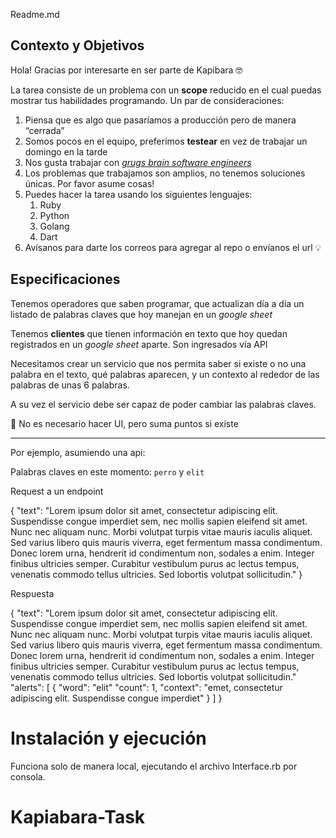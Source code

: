Readme.md

## Contexto y Objetivos

Hola! Gracias por interesarte en ser parte de Kapibara 🤓

La tarea consiste de un problema con un ******scope****** reducido en el cual puedas mostrar tus habilidades programando. Un par de consideraciones:

1. Piensa que es algo que pasaríamos a producción pero de manera “cerrada”
2. Somos pocos en el equipo, preferimos **testear** en vez de trabajar un domingo en la tarde
3. Nos gusta trabajar con *[grugs brain software engineers](https://grugbrain.dev/)*
4. Los problemas que trabajamos son amplios, no tenemos soluciones únicas. Por favor asume cosas!
5. Puedes hacer la tarea usando los siguientes lenguajes:
    1. Ruby
    2. Python
    3. Golang
    4. Dart
6. Avísanos para darte los correos para agregar al repo o envíanos el url 💡

## Especificaciones

Tenemos operadores que saben programar, que actualizan día a día un listado de palabras claves que hoy manejan en un *google sheet*

Tenemos ********clientes******** que tienen información en texto que hoy quedan registrados en un *google sheet* aparte. Son ingresados vía API

Necesitamos crear un servicio que nos permita saber si existe o no una palabra en el texto, qué palabras aparecen, y un contexto al rededor de las palabras de unas 6 palabras.

A su vez el servicio debe ser capaz de poder cambiar las palabras claves.

👀 No es necesario hacer UI, pero suma puntos si existe

---

Por ejemplo, asumiendo una api:

Palabras claves en este momento: `perro` y `elit`

Request a un endpoint

{
  "text": "Lorem ipsum dolor sit amet, consectetur adipiscing elit. Suspendisse congue imperdiet sem, nec mollis sapien eleifend sit amet. Nunc nec aliquam nunc. Morbi volutpat turpis vitae mauris iaculis aliquet. Sed varius libero quis mauris viverra, eget fermentum massa condimentum. Donec lorem urna, hendrerit id condimentum non, sodales a enim. Integer finibus ultricies semper. Curabitur vestibulum purus ac lectus tempus, venenatis commodo tellus ultricies. Sed lobortis volutpat sollicitudin."
}

Respuesta

{
  "text": "Lorem ipsum dolor sit amet, consectetur adipiscing elit. Suspendisse congue imperdiet sem, nec mollis sapien eleifend sit amet. Nunc nec aliquam nunc. Morbi volutpat turpis vitae mauris iaculis aliquet. Sed varius libero quis mauris viverra, eget fermentum massa condimentum. Donec lorem urna, hendrerit id condimentum non, sodales a enim. Integer finibus ultricies semper. Curabitur vestibulum purus ac lectus tempus, venenatis commodo tellus ultricies. Sed lobortis volutpat sollicitudin."
  "alerts": [
    {
      "word": "elit"
      "count": 1,
      "context": "emet, consectetur adipiscing elit. Suspendisse congue imperdiet"
    }
  ]
}

# Instalación y ejecución
Funciona solo de manera local, ejecutando el archivo Interface.rb por consola.



# Kapiabara-Task
